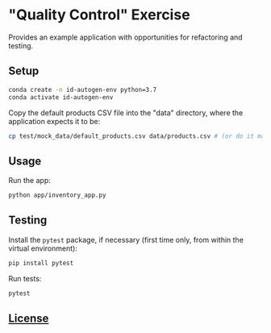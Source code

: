 # "Quality Control" Exercise

Provides an example application with opportunities for refactoring and testing.

## Setup

```sh
conda create -n id-autogen-env python=3.7
conda activate id-autogen-env
```

Copy the default products CSV file into the "data" directory, where the application expects it to be:

```sh
cp test/mock_data/default_products.csv data/products.csv # (or do it manually)
```

## Usage

Run the app:

```sh
python app/inventory_app.py
```

## Testing

Install the `pytest` package, if necessary (first time only, from within the virtual environment):

```sh
pip install pytest
```

Run tests:

```sh
pytest
```


## [License](/LICENSE.md)
